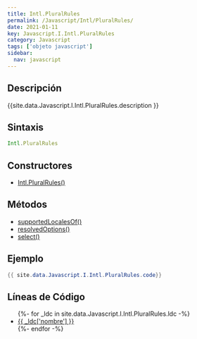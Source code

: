 ```yaml
---
title: Intl.PluralRules
permalink: /Javascript/Intl/PluralRules/
date: 2021-01-11
key: Javascript.I.Intl.PluralRules
category: Javascript
tags: ['objeto javascript']
sidebar: 
  nav: javascript
---
```


## Descripción
{{site.data.Javascript.I.Intl.PluralRules.description }}

## Sintaxis
~~~javascript
Intl.PluralRules
~~~

## Constructores
* [Intl.PluralRules()](/Javascript/Intl/PluralRules/Intl/PluralRules/)

## Métodos
* [supportedLocalesOf()](/Javascript/Intl/PluralRules/supportedLocalesOf)
* [resolvedOptions()](/Javascript/Intl/PluralRules/resolvedOptions)
* [select()](/Javascript/Intl/PluralRules/select)

## Ejemplo
~~~java
{{ site.data.Javascript.I.Intl.PluralRules.code}}
~~~

## Líneas de Código
<ul>
{%- for _ldc in site.data.Javascript.I.Intl.PluralRules.ldc -%}
   <li>
       <a href="{{_ldc['url'] }}">{{ _ldc['nombre'] }}</a>
   </li>
{%- endfor -%}
</ul>
